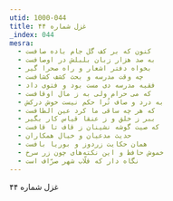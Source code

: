 ```yaml
---
utid: 1000-044
title: غزل شماره ۴۴
_index: 044
mesra:
  - کنون که بر کف گل جام باده صافست
  - به صد هزار زبان بلبلش در اوصافست
  - بخواه دفتر اشعار و راه صحرا گیر
  - چه وقت مدرسه و بحث کشف کشافست
  - فقیه مدرسه دی مست بود و فتوی داد
  - که می حرام ولی به ز مال اوقافست
  - به درد و صاف تُرا حکم نیست خوش درکش
  - که هر چه ساقی ما کرد عین الطافست
  - ببر ز خلق و ز عنقا قیاس کار بگیر
  - که صیت گوشه نشینان ز قاف تا قافست
  - حدیث مدعیان و خیال همکاران
  - همان حکایت زردوز و بوریا بافست
  - خموش حافظ و این نکته‌های چون زر سرخ
  - نگاه دار که قلّاب شهر صرّاف است
---
```

غزل شماره ۴۴

